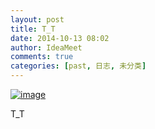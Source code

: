 ```yaml
---
layout: post
title: T_T
date: 2014-10-13 08:02
author: IdeaMeet
comments: true
categories: [past, 日志, 未分类]
---
```

<a href="http://ideameet.jd-app.com/jae/uploads/2014/10/wpid-screenshot_2014-10-13-08-01-31.png"><img title="Screenshot_2014-10-13-08-01-31.png" class="alignnone size-full" alt="image" src="http://ideameet.jd-app.com/jae/uploads/2014/10/wpid-screenshot_2014-10-13-08-01-31.png" /></a>



T_T
